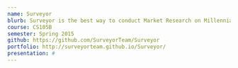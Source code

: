 ```yaml
---
name: Surveyor
blurb: Surveyor is the best way to conduct Market Research on Millennials
course: CS105B
semester: Spring 2015
github: https://github.com/SurveyorTeam/Surveyor
portfolio: http://surveyorteam.github.io/Surveyor/
presentation: #
---
```


